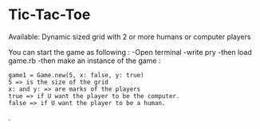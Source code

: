 # Tic-Tac-Toe
Available: Dynamic sized grid with 2 or more humans or computer players

You can start the game as following :
-Open terminal
-write pry
-then load game.rb
-then make an instance of the game :

    game1 = Game.new(5, x: false, y: true)
    5 => is the size of the grid
    x: and y: => are marks of the players
    true => if U want the player to be the computer.
    false => if U want the player to be a human.
.



